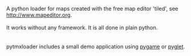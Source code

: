 A python loader for maps created with the free map editor 'tiled', see <a href='http:\\www.mapeditor.org'><a href='http://www.mapeditor.org'>http://www.mapeditor.org</a></a>.
<br>
<br>
It works without any framework. It is all done in plain python.<br>
<br>
<br>
pytmxloader includes a small demo application using <a href='http://www.pygame.org'>pygame</a> or <a href='http://www.pyglet.org'>pyglet</a>.<br>
<br>